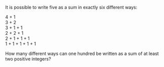 
<p>It is possible to write five as a sum in exactly six different ways:</p>
<p class="margin_left">4 + 1<br />
3 + 2<br />
3 + 1 + 1<br />
2 + 2 + 1<br />
2 + 1 + 1 + 1<br />
1 + 1 + 1 + 1 + 1</p>
<p>How many different ways can one hundred be written as a sum of at least two positive integers?</p>

